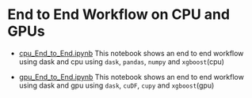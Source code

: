# End to End Workflow on CPU and GPUs 

- [cpu_End_to_End.ipynb](cpu_End_to_End.ipynb)
This notebook shows an end to end workflow using dask and cpu using `dask`, `pandas`, `numpy` and  `xgboost`(cpu)  

- [gpu_End_to_End.ipynb](gpu_End_to_End.ipynb)
This notebook shows an end to end workflow using dask and gpu using `dask`,  `cuDF`, `cupy`  and `xgboost`(gpu)  
